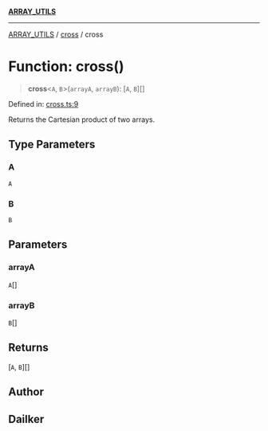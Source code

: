 [**ARRAY_UTILS**](../../README.md)

***

[ARRAY_UTILS](../../README.md) / [cross](../README.md) / cross

# Function: cross()

> **cross**\<`A`, `B`\>(`arrayA`, `arrayB`): \[`A`, `B`\][]

Defined in: [cross.ts:9](https://github.com/dailker/everyutil/blob/d12555c550c1d59295f536d15822ff0e97aceecb/src/array/cross.ts#L9)

Returns the Cartesian product of two arrays.

## Type Parameters

### A

`A`

### B

`B`

## Parameters

### arrayA

`A`[]

### arrayB

`B`[]

## Returns

\[`A`, `B`\][]

## Author

## Dailker
